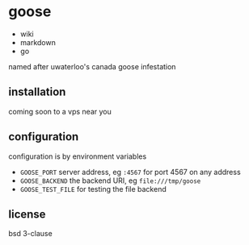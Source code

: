 # goose

- wiki
- markdown
- go

named after uwaterloo's canada goose infestation

## installation

coming soon to a vps near you

## configuration

configuration is by environment variables

- `GOOSE_PORT` server address, eg `:4567` for port 4567 on any address
- `GOOSE_BACKEND` the backend URI, eg `file:///tmp/goose`
- `GOOSE_TEST_FILE` for testing the file backend

## license

bsd 3-clause
